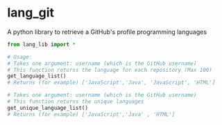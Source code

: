 # lang_git
A python library to retrieve a GitHub's profile programming languages

```python
from lang_lib import *

# Usage:
# Takes one argument: username (which is the GitHub username)
# This function returns the language for each repository (Max 100)
get_language_list()
# Returns (for example) ['JavaScript','Java', 'JavaScript', 'HTML']

# Takes one argument: username (which is the GitHub username)
# This function returns the unique languages
get_unique_language_list()
# Returns (for example) ['JavaScript','Java' , 'HTML']
```


